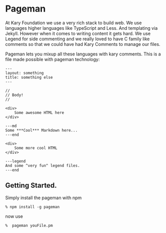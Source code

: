
# Pageman
At Kary Foundation we use a very rich stack to build web. We use languages higher languages like TypeScript and Less. And templating via Jekyll. However when it comes to writing content it gets hard. We use Legend for side commenting and we really loved to have C family like comments so that we could have had Kary Comments to manage our files.

Pageman lets you mixup all these languages with kary comments. This is a file made possible with pageman technology:

```
---
layout: something
title: something else
---

//
// Body!
//

<div>
    Some awesome HTML here
</div>

---md
Some ***Cool*** Markdown here...
---end

<div>
    Some more cool HTML
</div>

---legend
And some ^very fun^ legend files.
---end
```

## Getting Started.
Simply install the pageman with npm
```
% npm install -g pageman
```

now use
```
%  pageman youFile.pm
```